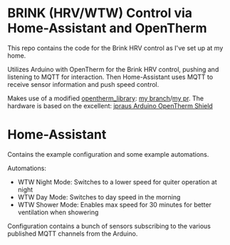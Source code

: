 # BRINK (HRV/WTW) Control via Home-Assistant and OpenTherm
This repo contains the code for the Brink HRV control as I've set up at my home.

Utilizes Arduino with OpenTherm for the Brink HRV control, pushing and listening to MQTT for interaction.
Then Home-Assistant uses MQTT to receive sensor information and push speed control.


Makes use of a modified [opentherm_library](https://github.com/ihormelnyk/opentherm_library):
[my branch](https://github.com/Sidiox/opentherm_library/tree/hvac-support)/[my pr](https://github.com/ihormelnyk/opentherm_library/pull/36).
The hardware is based on the excellent: [jpraus Arduino OpenTherm Shield](https://github.com/jpraus/arduino-opentherm)


# Home-Assistant
Contains the example configuration and some example automations.

Automations:
- WTW Night Mode: Switches to a lower speed for quiter operation at night
- WTW Day Mode: Switches to day speed in the morning
- WTW Shower Mode: Enables max speed for 30 minutes for better ventilation when showering

Configuration contains a bunch of sensors subscribing to the various published MQTT channels from the Arduino.